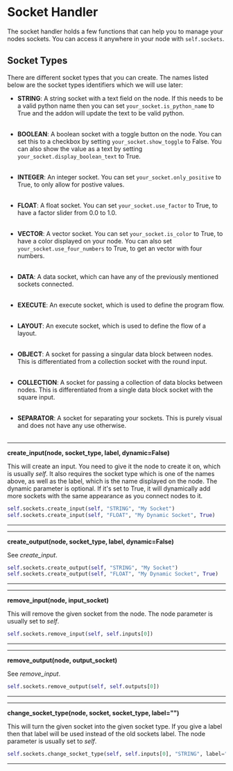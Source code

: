 # Socket Handler
The socket handler holds a few functions that can help you to manage your nodes sockets. You can access it anywhere in your node with ```self.sockets```.

## Socket Types
There are different socket types that you can create. The names listed below are the socket types identifiers which we will use later:

* **STRING**: A string socket with a text field on the node. If this needs to be a valid python name then you can set ```your_socket.is_python_name``` to True and the addon will update the text to be valid python.
<br><br>

* **BOOLEAN**: A boolean socket with a toggle button on the node. You can set this to a checkbox by setting ```your_socket.show_toggle``` to False. You can also show the value as a text by setting ```your_socket.display_boolean_text``` to True.
<br><br>

* **INTEGER**: An integer socket. You can set ```your_socket.only_positive``` to True, to only allow for postive values.
<br><br>

* **FLOAT**: A float socket. You can set ```your_socket.use_factor``` to True, to have a factor slider from 0.0 to 1.0.
<br><br>

* **VECTOR**: A vector socket. You can set ```your_socket.is_color``` to True, to have a color displayed on your node. You can also set ```your_socket.use_four_numbers``` to True, to get an vector with four numbers.
<br><br>

* **DATA**: A data socket, which can have any of the previously mentioned sockets connected.
<br><br>

* **EXECUTE**: An execute socket, which is used to define the program flow.
<br><br>

* **LAYOUT**: An execute socket, which is used to define the flow of a layout.
<br><br>

* **OBJECT**: A socket for passing a singular data block between nodes. This is differentiated from a collection socket with the round input.
<br><br>

* **COLLECTION**: A socket for passing a collection of data blocks between nodes. This is differentiated from a single data block socket with the square input.
<br><br>

* **SEPARATOR**: A socket for separating your sockets. This is purely visual and does not have any use otherwise.
<br><br>


---
**create_input(node, socket_type, label, dynamic=False)**

This will create an input. You need to give it the node to create it on, which is usually _self_. It also requires the socket type which is one of the names above, as well as the label, which is the name displayed on the node. The dynamic parameter is optional. If it's set to True, it will dynamically add more sockets with the same appearance as you connect nodes to it.

```python
self.sockets.create_input(self, "STRING", "My Socket")
self.sockets.create_input(self, "FLOAT", "My Dynamic Socket", True)
```

---


---
**create_output(node, socket_type, label, dynamic=False)**

See _create_input_.

```python
self.sockets.create_output(self, "STRING", "My Socket")
self.sockets.create_output(self, "FLOAT", "My Dynamic Socket", True)
```

---


---
**remove_input(node, input_socket)**

This will remove the given socket from the node. The node parameter is usually set to _self_.

```python
self.sockets.remove_input(self, self.inputs[0])
```

---


---
**remove_output(node, output_socket)**

See _remove_input_.

```python
self.sockets.remove_output(self, self.outputs[0])
```

---


---
**change_socket_type(node, socket, socket_type, label="")**

This will turn the given socket into the given socket type. If you give a label then that label will be used instead of the old sockets label. The node parameter is usually set to _self_.

```python
self.sockets.change_socket_type(self, self.inputs[0], "STRING", label="I'm now a string!")
```

---